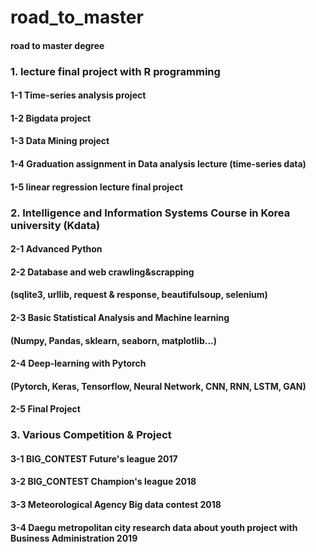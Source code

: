 # road_to_master
#### road to master degree

### 1.  lecture final project with R programming
  
  #### 1-1 Time-series analysis project
  
  #### 1-2 Bigdata project
  
  #### 1-3 Data Mining project
  
  #### 1-4 Graduation assignment in Data analysis lecture (time-series data)
  
  #### 1-5 linear regression lecture final project
  

### 2.  Intelligence and Information Systems Course in Korea university (Kdata)

  #### 2-1 Advanced Python

  #### 2-2 Database and web crawling&scrapping
  #### (sqlite3, urllib, request & response, beautifulsoup, selenium)

  #### 2-3 Basic Statistical Analysis and Machine learning
  #### (Numpy, Pandas, sklearn, seaborn, matplotlib...)
  
  #### 2-4 Deep-learning with Pytorch
  #### (Pytorch, Keras, Tensorflow, Neural Network, CNN, RNN, LSTM, GAN)
  
  #### 2-5 Final Project
  
  
### 3.  Various Competition & Project

  #### 3-1 BIG_CONTEST Future's league 2017
  
  #### 3-2 BIG_CONTEST Champion's league 2018
  
  #### 3-3 Meteorological Agency Big data contest 2018
  
  #### 3-4 Daegu metropolitan city research data about youth project with Business Administration 2019 
